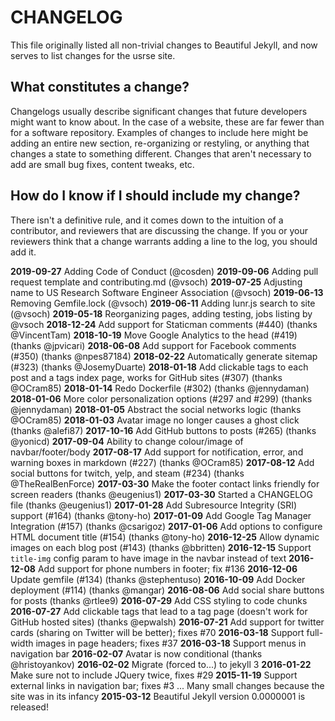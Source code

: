 # CHANGELOG

This file originally listed all non-trivial changes to Beautiful Jekyll, and
now serves to list changes for the usrse site.

## What constitutes a change?

Changelogs usually describe significant changes that future developers might want to
know about. In the case of a website, these are far fewer than for a software repository.
Examples of changes to include here might be adding an entire new section, 
re-organizing or restyling, or anything that changes a state to something different. 
Changes that aren't necessary to add are small bug fixes, content tweaks, etc. 

## How do I know if I should include my change?

There isn't a definitive rule, and it comes down to the intuition of a contributor,
and reviewers that are discussing the change. If you or your reviewers think that
a change warrants adding a line to the log, you should add it.

**2019-09-27** Adding Code of Conduct (@cosden)
**2019-09-06** Adding pull request template and contributing.md (@vsoch)
**2019-07-25** Adjusting name to US Research Software Engineer Association (@vsoch)
**2019-06-13** Removing Gemfile.lock (@vsoch)
**2019-06-11** Adding lunr.js search to site (@vsoch)
**2019-05-18** Reorganizing pages, adding testing, jobs listing by @vsoch
**2018-12-24** Add support for Staticman comments (#440) (thanks @VincentTam)
**2018-10-19** Move Google Analytics to the head (#419) (thanks @jpvicari)
**2018-06-08** Add support for Facebook comments (#350) (thanks @npes87184)
**2018-02-22** Automatically generate sitemap (#323) (thanks @JosemyDuarte)
**2018-01-18** Add clickable tags to each post and a tags index page, works for GitHub sites (#307) (thanks @OCram85)
**2018-01-14** Redo Dockerfile (#302) (thanks @jennydaman)
**2018-01-06** More color personalization options (#297 and #299) (thanks @jennydaman)
**2018-01-05** Abstract the social networks logic (thanks @OCram85)
**2018-01-03** Avatar image no longer causes a ghost click (thanks @alefi87)
**2017-10-16** Add GitHub buttons to posts (#265) (thanks @yonicd)
**2017-09-04** Ability to change colour/image of navbar/footer/body
**2017-08-17** Add support for notification, error, and warning boxes in markdown (#227) (thanks @OCram85)
**2017-08-12** Add social buttons for twitch, yelp, and steam (#234) (thanks @TheRealBenForce)
**2017-03-30** Make the footer contact links friendly for screen readers (thanks @eugenius1)
**2017-03-30** Started a CHANGELOG file (thanks @eugenius1)
**2017-01-28** Add Subresource Integrity (SRI) support (#164) (thanks @tony-ho)
**2017-01-09** Add Google Tag Manager Integration (#157) (thanks @csarigoz)
**2017-01-06** Add options to configure HTML document title (#154) (thanks @tony-ho)
**2016-12-25** Allow dynamic images on each blog post (#143) (thanks @bbritten)
**2016-12-15** Support `title-img` config param to have image in the navbar instead of text
**2016-12-08** Add support for phone numbers in footer; fix #136
**2016-12-06** Update gemfile (#134) (thanks @stephentuso)
**2016-10-09** Add Docker deployment (#114) (thanks @mangar)
**2016-08-06** Add social share buttons for posts (thanks @rtlee9)
**2016-07-29** Add CSS styling to code chunks
**2016-07-27** Add clickable tags that lead to a tag page (doesn't work for GitHub hosted sites) (thanks @epwalsh)
**2016-07-21** Add support for twitter cards (sharing on Twitter will be better); fixes #70
**2016-03-18** Support full-width images in page headers; fixes #37
**2016-03-18** Support menus in navigation bar
**2016-02-07** Avatar is now conditional (thanks @hristoyankov)
**2016-02-02** Migrate (forced to...) to jekyll 3
**2016-01-22** Make sure not to include JQuery twice, fixes #29
**2015-11-19** Support external links in navigation bar; fixes #3
... Many small changes because the site was in its infancy
**2015-03-12** Beautiful Jekyll version 0.0000001 is released!
